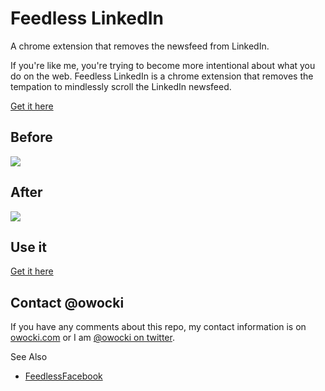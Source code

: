 Feedless LinkedIn
================

A chrome extension that removes the newsfeed from LinkedIn.

If you're like me, you're trying to become more intentional about what you do on the web.  Feedless LinkedIn is a chrome extension that removes the tempation to mindlessly scroll the LinkedIn newsfeed.

[Get it here](https://chrome.google.com/webstore/detail/kllcnmdcichbmjifobeckdkinimnakgp/)

## Before

<img src='http://bits.owocki.com/image/1V3Z042E0M16/Screen%20Shot%202014-05-26%20at%204.40.17%20PM.png' />

## After

<img src='http://bits.owocki.com/image/0h1C46252i0L/Screen%20Shot%202014-05-26%20at%204.41.13%20PM.png' />

## Use it

[Get it here](https://chrome.google.com/webstore/detail/kllcnmdcichbmjifobeckdkinimnakgp/)

## Contact @owocki

If you have any comments about this repo, my contact information is on [owocki.com](http://owocki.com/contact) or I am [@owocki on twitter](http://twitter.com/owocki).

See Also
* [FeedlessFacebook](https://github.com/owocki/feedlessfacebook)

<!-- Google Analytics --> 
<img src='https://ga-beacon.appspot.com/UA-1014419-15/owocki/feedlesslinkedin' style='width:1px; height:1px;' >
